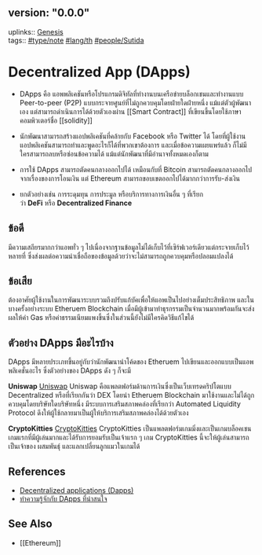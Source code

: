 ## version: "0.0.0"
uplinks:: [Genesis](app://obsidian.md/Genesis)  
tags:: [](app://obsidian.md/index.html#type/note)[#type/note](app://obsidian.md/index.html#type/note) [](app://obsidian.md/index.html#lang/th)[#lang/th](app://obsidian.md/index.html#lang/th) [](app://obsidian.md/index.html#people/Sutida)[#people/Sutida](app://obsidian.md/index.html#people/Sutida)

# Decentralized App (DApps)
- DApps คือ แอพพลิเคชันหรือโปรแกรมดิจิทัลที่ทำงานบนเครือข่ายบล็อกเชนและทำงานแบบ Peer-to-peer (P2P) แบบกระจายศูนย์ที่ไม่ถูกควบคุมโดยฝ่ายใดฝ่ายหนึ่ง แม้แต่ตัวผู้พัฒนาเอง แต่สามารถดำเนินการได้ด้วยตัวเองผ่าน [[Smart Contract]] ที่เขียนขึ้นโดยใช้ภาษาคอมพิวเตอร์ชื่อ [[solidity]]

- นักพัฒนาสามารถสร้างแอปพลิเคชันที่คล้ายกับ Facebook หรือ Twitter ได้ โดยที่ผู้ใช้งานแอปพลิเคชันสามารถทำและพูดอะไรก็ได้ที่พวกเขาต้องการ และเมื่อข้อความเผยแพร่แล้ว ก็ไม่มีใครสามารถลบหรือซ่อนข้อความได้ แม้แต่นักพัฒนาที่มีอำนาจทั้งหมดเองก็ตาม
- การใช้ DApps สามารถตัดคนกลางออกไปได้ เหมือนกับที่ Bitcoin สามารถตัดคนกลางออกไปจากเรื่องของการโอนเงิน แต่ Ethereum สามารถขอบเขตออกไปได้มากกว่าการรับ-ส่งเงิน
- ยกตัวอย่างเช่น การระดุมทุน การประมูล หรือบริการทางการเงินอื่น ๆ ที่เรียกว่า **DeFi** หรือ **Decentralized Finance**

## ข้อดี
มีความเสถียรมากกว่าแอพทั่ว ๆ ไปเนื่องจากฐานข้อมูลไม่ได้เก็บไว้ที่เซิร์ฟเวอร์เดียวแต่กระจายเก็บไว้หลายที่ ซึ่งส่งผลต่อความน่าเชื่อถือของข้อมูลด้วยว่าจะไม่สามารถถูกควบคุมหรือปลอมแปลงได้

## ข้อเสีย
ต้องอาศัยผู้ใช้งานในการพัฒนาระบบรวมถึงปรับแก้บัคเพื่อให้แอพเป็นไปอย่างเต็มประสิทธิภาพ และในบางครั้งอย่างระบบ Etheruem Blockchain เมื่อมีผู้เข้ามาทำธุรกรรมเป็นจำนวนมากพร้อมกันจะส่งผลให้ค่า Gas หรือค่าธรรมเนียมแพงขึ้นซึ่งในส่วนนี้ยังไม่มีใครคิดวิธีแก้ไขได้

## ตัวอย่าง DApps มีอะไรบ้าง
DApps มีหลายประเภทขึ้นอยู่กับว่านักพัฒนานำโค้ดของ Etheruem ไปเขียนและออกแบบเป็นแอพพลิเคชั่นอะไร ซึ่งตัวอย่างของ DApps ดัง ๆ ก็จะมี

 **Uniswap**
  [Uniswap](https://uniswap.org/)
Uniswap คือแพลตฟอร์มด้านการเงินซึ่งเป็นเว็บเทรดคริปโตแบบ Decentralized หรือที่เรียกกันว่า DEX โดยนำ Etheruem Blockchain มาใช้งานและไม่ได้ถูกควบคุมโดยบริษัทใดบริษัทหนึ่ง มีระบบการเสริมสภาพคล่องที่เรียกว่า Automated Liquidity Protocol ดึงให้ผู้ใช้กลายมาเป็นผู้ให้บริการเสริมสภาพคล่องได้ด้วยตัวเอง

 **CryptoKitties**
 [CryptoKitties](https://www.cryptokitties.co/)
CryptoKitties เป็นแพลตฟอร์มเกมมิ่งและเป็นเกมบล็อคเชนเกมแรกที่มีผู้เล่นมากและได้รับการยอมรับเป็นเจ้าแรก ๆ เกม CryptoKitties นี้จะให้ผู้เล่นสามารถเป็นเจ้าของ ผสมพันธุ์ และแลกเปลี่ยนลูกแมวในเกมได้

## References
- [Decentralized applications (Dapps)](https://zipmex.com/th/glossary/dapps/)
- [ทำความรู้จักกับ DApps ที่น่าสนใจ](https://medium.com/bitkub/dapps-35ef97fa2495)
## See Also
- [[Ethereum]]
